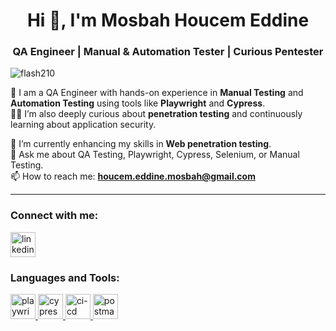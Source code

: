 <h1 align="center">Hi 👋, I'm Mosbah Houcem Eddine</h1>  
<h3 align="center">QA Engineer | Manual & Automation Tester | Curious Pentester</h3>  


<p align="left">  
  <img src="https://komarev.com/ghpvc/?username=flash210&label=Profile%20views&color=0e75b6&style=flat" alt="flash210" />  
</p>  

🌟 I am a QA Engineer with hands-on experience in **Manual Testing** and **Automation Testing** using tools like **Playwright** and **Cypress**.  
🕵️‍♂️ I’m also deeply curious about **penetration testing** and continuously learning about application security.  

🌱 I’m currently enhancing my skills in **Web penetration testing**.  
💬 Ask me about QA Testing, Playwright, Cypress, Selenium, or Manual Testing.  
📫 How to reach me: **houcem.eddine.mosbah@gmail.com**

---

<h3 align="left">Connect with me:</h3>  
<p align="left">  
  <a href="https://linkedin.com/in/your-profile" target="_blank">  
    <img align="center" src="https://www.linkedin.com/in/mosbah-houcem-eddine-55a886207/" alt="linkedin" height="40" width="40" />  
  </a>  
 
</p>  

<h3 align="left">Languages and Tools:</h3>  
<p align="left">  
  <a href="https://playwright.dev/" target="_blank" rel="noreferrer">  
    <img src="https://playwright.dev/img/playwright-logo.svg" alt="playwright" width="40" height="40"/>  
  </a>  
  <a href="https://www.cypress.io/" target="_blank" rel="noreferrer">  
    <img src="https://www.vectorlogo.zone/logos/cypressio/cypressio-icon.svg" alt="cypress" width="40" height="40"/>  
  </a>  
  <a href="https://circleci.com/" target="_blank" rel="noreferrer">  
    <img src="https://circleci.com/docs/assets/img/logo-circleci.svg" alt="ci-cd" width="40" height="40"/>  
  </a>  
  <a href="https://postman.com" target="_blank" rel="noreferrer">  
    <img src="https://www.vectorlogo.zone/logos/getpostman/getpostman-icon.svg" alt="postman" width="40" height="40"/>  
  </a>  
</p>  
